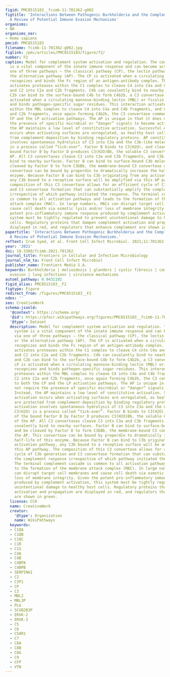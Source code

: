 ```yaml
---
figid: PMC8515183__fcimb-11-701362-g002
figtitle: 'Interactions Between Pathogenic Burkholderia and the Complement System:
  A Review of Potential Immune Evasion Mechanisms'
organisms:
- NA
organisms_ner:
- Homo sapiens
pmcid: PMC8515183
filename: fcimb-11-701362-g002.jpg
figlink: /pmc/articles/PMC8515183/figure/f2/
number: F2
caption: Model for complement system activation and regulation. The complement system
  is a vital component of the innate immune response and can become activated via
  one of three pathways – the classical pathway (CP), the lectin pathway (LP), or
  the alternative pathway (AP). The CP is activated when a circulating C1 complex
  recognizes and binds the Fc region of an antigen-antibody complex. This interaction
  activates proteases within the C1 complex to cleave C4 into C4a and C4b fragments,
  and C2 into C2a and C2b fragments. C4b can covalently bind to nearby surfaces, and
  C2b can bind to the surface-bound C4b to form C4b2b, a C3 convertase. The LP is
  activated when a circulating mannose-binding lectin (MBL) or ficolin complex recognizes
  and binds pathogen-specific sugar residues. This interaction activates proteases
  within the MBL complex to cleave C4 into C4a and C4b fragments, and C2 into C2a
  and C2b fragments, once again forming C4b2b, the C3 convertase common to both the
  CP and the LP activation pathways. The AP is unique in that it does not require
  the presence of specific microbial or “danger” signals to become activated. Instead,
  the AP maintains a low level of constitutive activation. Successful AP activation
  occurs when activating surfaces are unregulated, as healthy host cells are protected
  from complement-deposition by binding regulatory proteins. AP constitutive activation
  involves spontaneous hydrolysis of C3 into C3a and the C3b-like molecule C3(H2O)
  in a process called “tick-over”. Factor B binds to C3(H2O), and cleavage of the
  bound Factor B by Factor D produces C3(H2O)Bb, the soluble C3 convertase of the
  AP. All C3 convertases cleave C3 into C3a and C3b fragments, and C3b can covalently
  bind to nearby surfaces. Factor B can bind to surface-bound C3b molecules and be
  cleaved by Factor D to form C3bBb, the membrane-bound C3 convertase of the AP. This
  convertase can be bound by properdin to dramatically increase the half-life of this
  enzyme. Because Factor B can bind to C3b originating from any activation pathway,
  any C3b bound to a receptive surface will be amplified via this AP pathway. The
  composition of this C3 convertase allows for an efficient cycle of C3b generation
  and C3 convertase formation that can substantially amplify the complement response
  irrespective of which pathway initiated the response. The terminal complement cascade
  is common to all activation pathways and leads to the formation of the membrane
  attack complex (MAC). In large numbers, MACs can disrupt target cell membranes and
  cause cell death via osmotic lysis and/or loss of membrane integrity. Given the
  potent pro-inflammatory immune response produced by complement activation, this
  system must be tightly regulated to prevent unintentional damage to healthy host
  cells. Regulatory proteins that dampen complement activation and propagation are
  displayed in red, and regulators that enhance complement are shown in green.
papertitle: 'Interactions Between Pathogenic Burkholderia and the Complement System:
  A Review of Potential Immune Evasion Mechanisms.'
reftext: Irum Syed, et al. Front Cell Infect Microbiol. 2021;11:701362.
year: '2021'
doi: 10.3389/fcimb.2021.701362
journal_title: Frontiers in Cellular and Infection Microbiology
journal_nlm_ta: Front Cell Infect Microbiol
publisher_name: Frontiers Media S.A.
keywords: Burkholderia | melioidosis | glanders | cystic fibrosis | complement | immune
  evasion | lung infections | virulence mechanisms
automl_pathway: 0.9431192
figid_alias: PMC8515183__F2
figtype: Figure
redirect_from: /figures/PMC8515183__F2
ndex: ''
seo: CreativeWork
schema-jsonld:
  '@context': https://schema.org/
  '@id': https://pfocr.wikipathways.org/figures/PMC8515183__fcimb-11-701362-g002.html
  '@type': Dataset
  description: Model for complement system activation and regulation. The complement
    system is a vital component of the innate immune response and can become activated
    via one of three pathways – the classical pathway (CP), the lectin pathway (LP),
    or the alternative pathway (AP). The CP is activated when a circulating C1 complex
    recognizes and binds the Fc region of an antigen-antibody complex. This interaction
    activates proteases within the C1 complex to cleave C4 into C4a and C4b fragments,
    and C2 into C2a and C2b fragments. C4b can covalently bind to nearby surfaces,
    and C2b can bind to the surface-bound C4b to form C4b2b, a C3 convertase. The
    LP is activated when a circulating mannose-binding lectin (MBL) or ficolin complex
    recognizes and binds pathogen-specific sugar residues. This interaction activates
    proteases within the MBL complex to cleave C4 into C4a and C4b fragments, and
    C2 into C2a and C2b fragments, once again forming C4b2b, the C3 convertase common
    to both the CP and the LP activation pathways. The AP is unique in that it does
    not require the presence of specific microbial or “danger” signals to become activated.
    Instead, the AP maintains a low level of constitutive activation. Successful AP
    activation occurs when activating surfaces are unregulated, as healthy host cells
    are protected from complement-deposition by binding regulatory proteins. AP constitutive
    activation involves spontaneous hydrolysis of C3 into C3a and the C3b-like molecule
    C3(H2O) in a process called “tick-over”. Factor B binds to C3(H2O), and cleavage
    of the bound Factor B by Factor D produces C3(H2O)Bb, the soluble C3 convertase
    of the AP. All C3 convertases cleave C3 into C3a and C3b fragments, and C3b can
    covalently bind to nearby surfaces. Factor B can bind to surface-bound C3b molecules
    and be cleaved by Factor D to form C3bBb, the membrane-bound C3 convertase of
    the AP. This convertase can be bound by properdin to dramatically increase the
    half-life of this enzyme. Because Factor B can bind to C3b originating from any
    activation pathway, any C3b bound to a receptive surface will be amplified via
    this AP pathway. The composition of this C3 convertase allows for an efficient
    cycle of C3b generation and C3 convertase formation that can substantially amplify
    the complement response irrespective of which pathway initiated the response.
    The terminal complement cascade is common to all activation pathways and leads
    to the formation of the membrane attack complex (MAC). In large numbers, MACs
    can disrupt target cell membranes and cause cell death via osmotic lysis and/or
    loss of membrane integrity. Given the potent pro-inflammatory immune response
    produced by complement activation, this system must be tightly regulated to prevent
    unintentional damage to healthy host cells. Regulatory proteins that dampen complement
    activation and propagation are displayed in red, and regulators that enhance complement
    are shown in green.
  license: CC0
  name: CreativeWork
  creator:
    '@type': Organization
    name: WikiPathways
  keywords:
  - C1QA
  - C1QB
  - C1QC
  - C1R
  - C1S
  - C4A
  - C4B
  - C4BPA
  - C4BPB
  - SERPING1
  - C2
  - C3P1
  - CP
  - C3
  - MBL2
  - MBL3P
  - PLG
  - SCGB2B3P
  - ERVK-2
  - ERVK-3
  - C5
  - C6
  - C5AR1
  - C7
  - C8A
  - C8B
  - C8G
  - C9
  - CFP
  - VTN
---
```


